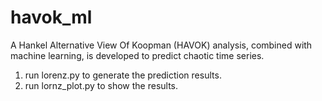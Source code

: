 # havok_ml
A Hankel Alternative View Of Koopman (HAVOK) analysis, combined with machine learning, is developed to predict chaotic time series. 

1. run lorenz.py to generate the prediction results.
2. run lornz_plot.py to show the results.
